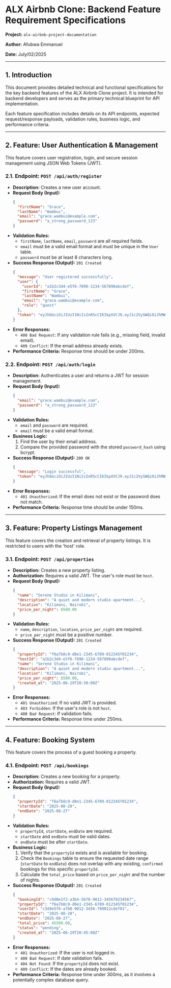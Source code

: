 # ALX Airbnb Clone: Backend Feature Requirement Specifications

**Project:** `alx-airbnb-project-documentation`

**Author:** Afubwa Emmanuel

**Date:** July/02/2025

---

## 1. Introduction

This document provides detailed technical and functional specifications for the key backend features of the ALX Airbnb Clone project. It is intended for backend developers and serves as the primary technical blueprint for API implementation.

Each feature specification includes details on its API endpoints, expected request/response payloads, validation rules, business logic, and performance criteria.

---

## 2. Feature: User Authentication & Management

This feature covers user registration, login, and secure session management using JSON Web Tokens (JWT).

### 2.1. Endpoint: `POST /api/auth/register`

* **Description:** Creates a new user account.
* **Request Body (Input):**
    ```json
    {
      "firstName": "Grace",
      "lastName": "Wambui",
      "email": "grace.wambui@example.com",
      "password": "a_strong_password_123"
    }
    ```
* **Validation Rules:**
    * `firstName`, `lastName`, `email`, `password` are all required fields.
    * `email` must be a valid email format and must be unique in the `User` table.
    * `password` must be at least 8 characters long.
* **Success Response (Output):** `201 Created`
    ```json
    {
      "message": "User registered successfully",
      "user": {
        "userId": "a1b2c3d4-e5f6-7890-1234-567890abcdef",
        "firstName": "Grace",
        "lastName": "Wambui",
        "email": "grace.wambui@example.com",
        "role": "guest"
      },
      "token": "eyJhbGciOiJIUzI1NiIsInR5cCI6IkpXVCJ9.eyJ1c2VySWQiOiJhMWIyYzNkNC1lNWY2LTc4OTAtMTIzNC01Njc4OTBhYmNkZWYiLCJpYXQiOjE3MTk3NjYzODZ9.some_signature"
    }
    ```
* **Error Responses:**
    * `400 Bad Request`: If any validation rule fails (e.g., missing field, invalid email).
    * `409 Conflict`: If the email address already exists.
* **Performance Criteria:** Response time should be under 200ms.

### 2.2. Endpoint: `POST /api/auth/login`

* **Description:** Authenticates a user and returns a JWT for session management.
* **Request Body (Input):**
    ```json
    {
      "email": "grace.wambui@example.com",
      "password": "a_strong_password_123"
    }
    ```
* **Validation Rules:**
    * `email` and `password` are required.
    * `email` must be a valid email format.
* **Business Logic:**
    1.  Find the user by their email address.
    2.  Compare the provided password with the stored `password_hash` using bcrypt.
* **Success Response (Output):** `200 OK`
    ```json
    {
      "message": "Login successful",
      "token": "eyJhbGciOiJIUzI1NiIsInR5cCI6IkpXVCJ9.eyJ1c2VySWQiOiJhMWIyYzNkNC1lNWY2LTc4OTAtMTIzNC01Njc4OTBhYmNkZWYiLCJpYXQiOjE3MTk3NjYzODZ9.some_signature"
    }
    ```
* **Error Responses:**
    * `401 Unauthorized`: If the email does not exist or the password does not match.
* **Performance Criteria:** Response time should be under 150ms.

---

## 3. Feature: Property Listings Management

This feature covers the creation and retrieval of property listings. It is restricted to users with the 'host' role.

### 3.1. Endpoint: `POST /api/properties`

* **Description:** Creates a new property listing.
* **Authorization:** Requires a valid JWT. The user's role must be `host`.
* **Request Body (Input):**
    ```json
    {
      "name": "Serene Studio in Kilimani",
      "description": "A quiet and modern studio apartment...",
      "location": "Kilimani, Nairobi",
      "price_per_night": 6500.00
    }
    ```
* **Validation Rules:**
    * `name`, `description`, `location`, `price_per_night` are required.
    * `price_per_night` must be a positive number.
* **Success Response (Output):** `201 Created`
    ```json
    {
      "propertyId": "f6a7b8c9-d0e1-2345-6789-012345f01234",
      "hostId": "a1b2c3d4-e5f6-7890-1234-567890abcdef",
      "name": "Serene Studio in Kilimani",
      "description": "A quiet and modern studio apartment...",
      "location": "Kilimani, Nairobi",
      "price_per_night": 6500.00,
      "created_at": "2025-06-29T20:30:00Z"
    }
    ```
* **Error Responses:**
    * `401 Unauthorized`: If no valid JWT is provided.
    * `403 Forbidden`: If the user's role is not `host`.
    * `400 Bad Request`: If validation fails.
* **Performance Criteria:** Response time under 250ms.

---

## 4. Feature: Booking System

This feature covers the process of a guest booking a property.

### 4.1. Endpoint: `POST /api/bookings`

* **Description:** Creates a new booking for a property.
* **Authorization:** Requires a valid JWT.
* **Request Body (Input):**
    ```json
    {
      "propertyId": "f6a7b8c9-d0e1-2345-6789-012345f01234",
      "startDate": "2025-08-20",
      "endDate": "2025-08-27"
    }
    ```
* **Validation Rules:**
    * `propertyId`, `startDate`, `endDate` are required.
    * `startDate` and `endDate` must be valid dates.
    * `endDate` must be after `startDate`.
* **Business Logic:**
    1.  Verify that the `propertyId` exists and is available for booking.
    2.  Check the `Bookings` table to ensure the requested date range (`startDate` to `endDate`) does not overlap with any existing, `confirmed` bookings for this specific `propertyId`.
    3.  Calculate the `total_price` based on `price_per_night` and the number of nights.
* **Success Response (Output):** `201 Created`
    ```json
    {
      "bookingId": "c9d0e1f2-a3b4-5678-9012-345678234567",
      "propertyId": "f6a7b8c9-d0e1-2345-6789-012345f01234",
      "userId": "c3d4e5f6-a7b8-9012-3456-789012cdef01",
      "startDate": "2025-08-20",
      "endDate": "2025-08-27",
      "total_price": 45500.00,
      "status": "pending",
      "created_at": "2025-06-29T20:45:00Z"
    }
    ```
* **Error Responses:**
    * `401 Unauthorized`: If the user is not logged in.
    * `400 Bad Request`: If date validation fails.
    * `404 Not Found`: If the `propertyId` does not exist.
    * `409 Conflict`: If the dates are already booked.
* **Performance Criteria:** Response time under 300ms, as it involves a potentially complex database query.